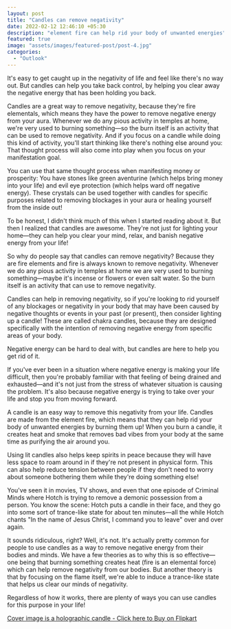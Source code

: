 ```yaml
---
layout: post
title: "Candles can remove negativity"
date: 2022-02-12 12:46:10 +05:30
description: "element fire can help rid your body of unwanted energies"
featured: true
image: "assets/images/featured-post/post-4.jpg"
categories: 
  - "Outlook"
---
```


It's easy to get caught up in the negativity of life and feel like there's no way out. But candles can help you take back control, by helping you clear away the negative energy that has been holding you back.

Candles are a great way to remove negativity, because they're fire elementals, which means they have the power to remove negative energy from your aura. Whenever we do any pious activity in temples at home, we're very used to burning something—so the burn itself is an activity that can be used to remove negativity. And if you focus on a candle while doing this kind of activity, you'll start thinking like there's nothing else around you: That thought process will also come into play when you focus on your manifestation goal.

You can use that same thought process when manifesting money or prosperity: You have stones like green aventurine (which helps bring money into your life) and evil eye protection (which helps ward off negative energy). These crystals can be used together with candles for specific purposes related to removing blockages in your aura or healing yourself from the inside out!

To be honest, I didn't think much of this when I started reading about it. But then I realized that candles are awesome. They're not just for lighting your home—they can help you clear your mind, relax, and banish negative energy from your life!

So why do people say that candles can remove negativity? Because they are fire elements and fire is always known to remove negativity. Whenever we do any pious activity in temples at home we are very used to burning something—maybe it's incense or flowers or even salt water. So the burn itself is an activity that can use to remove negativity.

Candles can help in removing negativity, so if you're looking to rid yourself of any blockages or negativity in your body that may have been caused by negative thoughts or events in your past (or present), then consider lighting up a candle! These are called chakra candles, because they are designed specifically with the intention of removing negative energy from specific areas of your body.

Negative energy can be hard to deal with, but candles are here to help you get rid of it.

If you've ever been in a situation where negative energy is making your life difficult, then you're probably familiar with that feeling of being drained and exhausted—and it's not just from the stress of whatever situation is causing the problem. It's also because negative energy is trying to take over your life and stop you from moving forward.

A candle is an easy way to remove this negativity from your life. Candles are made from the element fire, which means that they can help rid your body of unwanted energies by burning them up! When you burn a candle, it creates heat and smoke that removes bad vibes from your body at the same time as purifying the air around you.

Using lit candles also helps keep spirits in peace because they will have less space to roam around in if they're not present in physical form. This can also help reduce tension between people if they don't need to worry about someone bothering them while they're doing something else!

You've seen it in movies, TV shows, and even that one episode of Criminal Minds where Hotch is trying to remove a demonic possession from a person. You know the scene: Hotch puts a candle in their face, and they go into some sort of trance-like state for about ten minutes—all the while Hotch chants "In the name of Jesus Christ, I command you to leave" over and over again.

It sounds ridiculous, right? Well, it's not. It's actually pretty common for people to use candles as a way to remove negative energy from their bodies and minds. We have a few theories as to why this is so effective—one being that burning something creates heat (fire is an elemental force) which can help remove negativity from our bodies. But another theory is that by focusing on the flame itself, we're able to induce a trance-like state that helps us clear our minds of negativity.

Regardless of how it works, there are plenty of ways you can use candles for this purpose in your life! 


[Cover image is a holographic candle - Click here to Buy on Flipkart](https://www.flipkart.com/avnika-bhandari-scented-holographic-candle/p/itm229c7dc6e2548?pid=CANGKDFMGCPCHKYS)